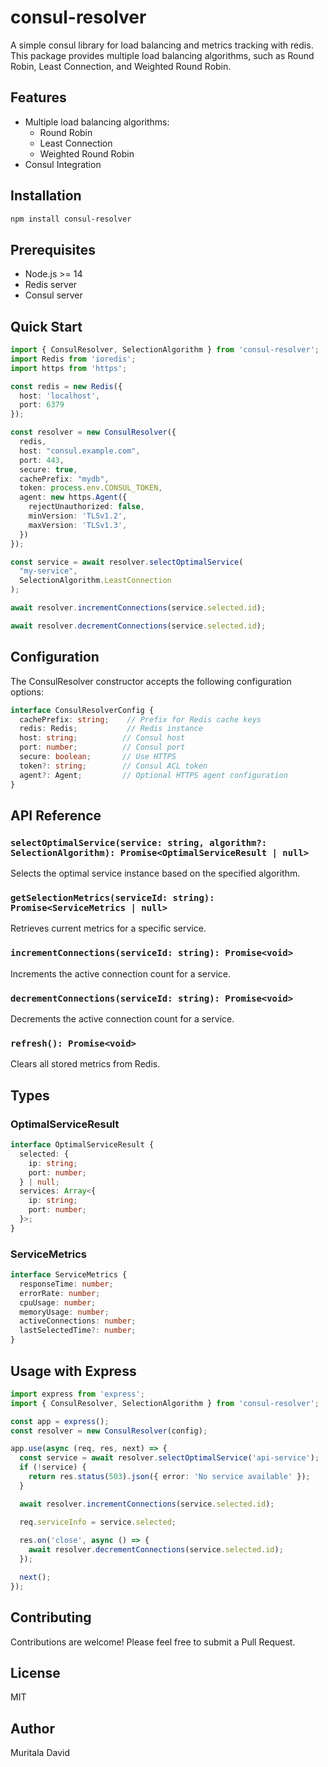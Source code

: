 # consul-resolver

A simple consul library for load balancing and metrics tracking with redis. 
This package provides multiple load balancing algorithms, such as Round Robin, Least Connection, and Weighted Round Robin.

## Features

- Multiple load balancing algorithms:
  - Round Robin
  - Least Connection
  - Weighted Round Robin
- Consul Integration

## Installation

```bash
npm install consul-resolver
```

## Prerequisites

- Node.js >= 14
- Redis server
- Consul server

## Quick Start

```typescript
import { ConsulResolver, SelectionAlgorithm } from 'consul-resolver';
import Redis from 'ioredis';
import https from 'https';

const redis = new Redis({
  host: 'localhost',
  port: 6379
});

const resolver = new ConsulResolver({
  redis,
  host: "consul.example.com",
  port: 443,
  secure: true,
  cachePrefix: "mydb",
  token: process.env.CONSUL_TOKEN,
  agent: new https.Agent({
    rejectUnauthorized: false,
    minVersion: 'TLSv1.2',
    maxVersion: 'TLSv1.3',
  })
});

const service = await resolver.selectOptimalService(
  "my-service", 
  SelectionAlgorithm.LeastConnection
);

await resolver.incrementConnections(service.selected.id);

await resolver.decrementConnections(service.selected.id);
```


## Configuration

The ConsulResolver constructor accepts the following configuration options:

```typescript
interface ConsulResolverConfig {
  cachePrefix: string;    // Prefix for Redis cache keys
  redis: Redis;           // Redis instance
  host: string;          // Consul host
  port: number;          // Consul port
  secure: boolean;       // Use HTTPS
  token?: string;        // Consul ACL token
  agent?: Agent;         // Optional HTTPS agent configuration
}
```
## API Reference

### `selectOptimalService(service: string, algorithm?: SelectionAlgorithm): Promise<OptimalServiceResult | null>`
Selects the optimal service instance based on the specified algorithm.

### `getSelectionMetrics(serviceId: string): Promise<ServiceMetrics | null>`
Retrieves current metrics for a specific service.

### `incrementConnections(serviceId: string): Promise<void>`
Increments the active connection count for a service.

### `decrementConnections(serviceId: string): Promise<void>`
Decrements the active connection count for a service.

### `refresh(): Promise<void>`
Clears all stored metrics from Redis.

## Types

### OptimalServiceResult
```typescript
interface OptimalServiceResult {
  selected: {
    ip: string;
    port: number;
  } | null;
  services: Array<{
    ip: string;
    port: number;
  }>;
}
```

### ServiceMetrics
```typescript
interface ServiceMetrics {
  responseTime: number;
  errorRate: number;
  cpuUsage: number;
  memoryUsage: number;
  activeConnections: number;
  lastSelectedTime?: number;
}
```

## Usage with Express

```typescript
import express from 'express';
import { ConsulResolver, SelectionAlgorithm } from 'consul-resolver';

const app = express();
const resolver = new ConsulResolver(config);

app.use(async (req, res, next) => {
  const service = await resolver.selectOptimalService('api-service');
  if (!service) {
    return res.status(503).json({ error: 'No service available' });
  }

  await resolver.incrementConnections(service.selected.id);

  req.serviceInfo = service.selected;
  
  res.on('close', async () => {
    await resolver.decrementConnections(service.selected.id);
  });

  next();
});
```

## Contributing

Contributions are welcome! Please feel free to submit a Pull Request.

## License

MIT

## Author

Muritala David